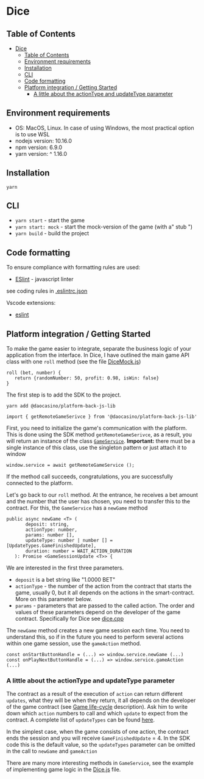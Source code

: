 # Dice
## Table of Contents

- [Dice](#dice)
  - [Table of Contents](#table-of-contents)
  - [Environment requirements](#environment-requirements)
  - [Installation](#installation)
  - [CLI](#cli)
  - [Code formatting](#code-formatting)
  - [Platform integration / Getting Started](#platform-integration--getting-started)
    - [A little about the actionType and updateType parameter](#a-little-about-the-actiontype-and-updatetype-parameter)

## Environment requirements

- OS: MacOS, Linux. In case of using Windows, the most practical option is to use WSL
- nodejs version: 10.16.0
- npm version: 6.9.0
- yarn version: ^ 1.16.0

## Installation

`yarn`

## CLI

- `yarn start` - start the game
- `yarn start: mock` - start the mock-version of the game (with a" stub ")
- `yarn build` - build the project

## Code formatting

To ensure compliance with formatting rules are used:

- [ESlint](https://eslint.org/) - javascript linter

see coding rules in [.eslintrc.json](./.eslintrc.json)

Vscode extensions:

- [eslint](https://marketplace.visualstudio.com/items?itemName=dbaeumer.vscode-eslint)

## Platform integration / Getting Started
To make the game easier to integrate, separate the business logic of your application from the interface. In Dice, I have outlined the main game API class with one `roll` method (see the file [DiceMock.js](./src/DiceMock.js))
```JS
roll (bet, number) {
   return {randomNumber: 50, profit: 0.98, isWin: false}
}
```
The first step is to add the SDK to the project.
```
yarn add @daocasino/platform-back-js-lib
```
```JS
import { getRemoteGameSerivce } from '@daocasino/platform-back-js-lib'
```

First, you need to initialize the game's communication with the platform. This is done using the SDK method `getRemoteGameSerivce`, as a result, you will return an instance of the class [`GameService`](https://github.com/DaoCasino/game-js-sdk/blob/develop/src/gameService.ts). **Important:** there must be a single instance of this class, use the singleton pattern or just attach it to window
```JS
window.service = await getRemoteGameService ();
```
If the method call succeeds, congratulations, you are successfully connected to the platform.

Let's go back to our `roll` method. At the entrance, he receives a bet amount and the number that the user has chosen, you need to transfer this to the contract. For this, the `GameService` has a `newGame` method
```TS
public async newGame <T> (
       deposit: string,
       actionType: number,
       params: number [],
       updateType: number | number [] = [UpdateTypes.GameFinishedUpdate],
       duration: number = WAIT_ACTION_DURATION
   ): Promise <GameSessionUpdate <T>> {
```
We are interested in the first three parameters.
* `deposit` is a bet string like "1.0000 BET"
* `actionType` - the number of the action from the contract that starts the game, usually 0, but it all depends on the actions in the smart-contract. More on this parameter below.
* `params` - parameters that are passed to the called action. The order and values ​​of these parameters depend on the developer of the game contract. Specifically for Dice see [dice.cpp](https://github.com/DaoCasino/dice-game/blob/master/contracts/src/dice.cpp#L28)

The `newGame` method creates a new game session each time. You need to understand this, so if in the future you need to perform several actions within one game session, use the `gameAction` method.
```JS
const onStartButtonHandle = (...) => window.service.newGame (...)
const onPlayNextButtonHandle = (...) => window.service.gameAction (...)
```

### A little about the actionType and updateType parameter
The contract as a result of the execution of `action` can return different `updates`, what they will be when they return, it all depends on the developer of the game contract (see [Game life-cycle](https://github.com/daocasino/game-contract-sdk#game-life-cycle) description). Ask him to write down which `action` numbers to call and which `update` to expect from the contract. A complete list of `updateTypes` can be found [here](https://github.com/DaoCasino/platform-back/blob/master/models/game_session_update.go#L34-L41).

In the simplest case, when the game consists of one action, the contract ends the session and you will receive `GameFinishedUpdate` = 4. In the SDK code this is the default value, so the `updateTypes` parameter can be omitted in the call to `newGame` and `gameAction`

There are many more interesting methods in `GameService`, see the example of implementing game logic in the [Dice.js](./src/Dice.js) file.
